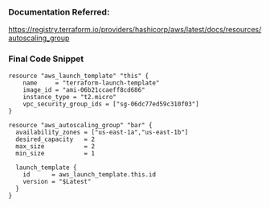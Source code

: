 ### Documentation Referred:

https://registry.terraform.io/providers/hashicorp/aws/latest/docs/resources/autoscaling_group

### Final Code Snippet

```
resource "aws_launch_template" "this" {
    name     = "terraform-launch-template"
    image_id = "ami-06b21ccaeff8cd686"
    instance_type = "t2.micro"
    vpc_security_group_ids = ["sg-06dc77ed59c310f03"]
}

resource "aws_autoscaling_group" "bar" {
  availability_zones = ["us-east-1a","us-east-1b"]
  desired_capacity   = 2
  max_size           = 2
  min_size           = 1

  launch_template {
    id      = aws_launch_template.this.id
    version = "$Latest"
  }
}
```